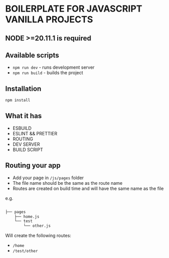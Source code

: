 # BOILERPLATE FOR JAVASCRIPT VANILLA PROJECTS

## NODE >=20.11.1 is required

## Available scripts

-   `npm run dev` - runs development server
-   `npm run build` - builds the project

## Installation

```bash
npm install
```

## What it has

-   ESBUILD
-   ESLINT && PRETTIER
-   ROUTING
-   DEV SERVER
-   BUILD SCRIPT

## Routing your app

-   Add your page in `/js/pages` folder
-   The file name should be the same as the route name
-   Routes are created on build time and will have the same name as the file

e.g.

```bash

├── pages
    ├── home.js
    └── test
        └── other.js

```

Will create the following routes:

-   `/home`
-   `/test/other`
